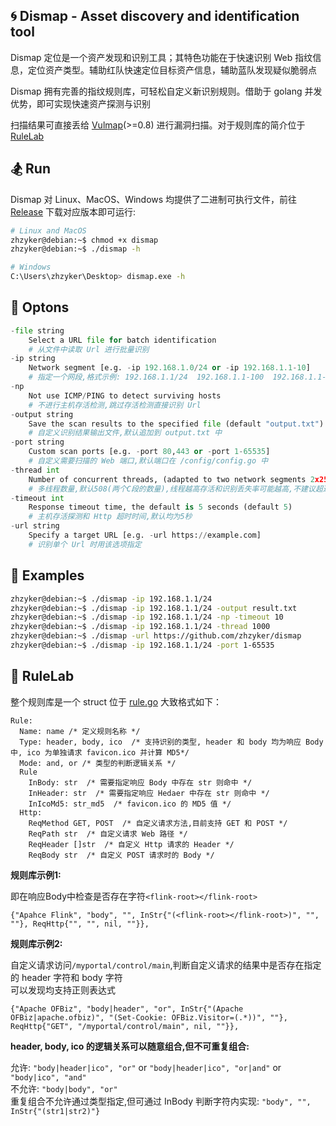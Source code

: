 ## 🌀 Dismap - Asset discovery and identification tool
Dismap 定位是一个资产发现和识别工具；其特色功能在于快速识别 Web 指纹信息，定位资产类型。辅助红队快速定位目标资产信息，辅助蓝队发现疑似脆弱点  

Dismap 拥有完善的指纹规则库，可轻松自定义新识别规则。借助于 golang 并发优势，即可实现快速资产探测与识别  

扫描结果可直接丢给 [Vulmap](https://github.com/zhzyker/vulmap)(>=0.8) 进行漏洞扫描。对于规则库的简介位于 [RuleLab](https://github.com/zhzyker/dismap#-rulelab)

## 🏂 Run
Dismap 对 Linux、MacOS、Windows 均提供了二进制可执行文件，前往 [Release](https://github.com/zhzyker/dismap/releases) 下载对应版本即可运行:
```Bash
# Linux and MacOS
zhzyker@debian:~$ chmod +x dismap
zhzyker@debian:~$ ./dismap -h

# Windows
C:\Users\zhzyker\Desktop> dismap.exe -h
```

## 🎡 Optons
```Python
-file string
    Select a URL file for batch identification
    # 从文件中读取 Url 进行批量识别
-ip string
    Network segment [e.g. -ip 192.168.1.0/24 or -ip 192.168.1.1-10]
    # 指定一个网段,格式示例: 192.168.1.1/24  192.168.1.1-100  192.168.1.1-192.168.1.254
-np
    Not use ICMP/PING to detect surviving hosts
    # 不进行主机存活检测,跳过存活检测直接识别 Url
-output string
    Save the scan results to the specified file (default "output.txt")
    # 自定义识别结果输出文件,默认追加到 output.txt 中
-port string
    Custom scan ports [e.g. -port 80,443 or -port 1-65535]
    # 自定义需要扫描的 Web 端口,默认端口在 /config/config.go 中
-thread int
    Number of concurrent threads, (adapted to two network segments 2x254) (default 508)
    # 多线程数量,默认508(两个C段的数量),线程越高存活和识别丢失率可能越高,不建议超过2000
-timeout int
    Response timeout time, the default is 5 seconds (default 5)
    # 主机存活探测和 Http 超时时间,默认均为5秒
-url string
    Specify a target URL [e.g. -url https://example.com]
    # 识别单个 Url 时用该选项指定
```

## 🎨 Examples
```Bash
zhzyker@debian:~$ ./dismap -ip 192.168.1.1/24
zhzyker@debian:~$ ./dismap -ip 192.168.1.1/24 -output result.txt
zhzyker@debian:~$ ./dismap -ip 192.168.1.1/24 -np -timeout 10
zhzyker@debian:~$ ./dismap -ip 192.168.1.1/24 -thread 1000
zhzyker@debian:~$ ./dismap -url https://github.com/zhzyker/dismap
zhzyker@debian:~$ ./dismap -ip 192.168.1.1/24 -port 1-65535
```

## 🌈 RuleLab
整个规则库是一个 struct 位于 [rule.go](https://github.com/zhzyker/dismap/blob/main/config/rule.go)
大致格式如下：
```Golang
Rule:
  Name: name /* 定义规则名称 */
  Type: header, body, ico  /* 支持识别的类型, header 和 body 均为响应 Body 中, ico 为单独请求 favicon.ico 并计算 MD5*/
  Mode: and, or /* 类型的判断逻辑关系 */
  Rule
    InBody: str  /* 需要指定响应 Body 中存在 str 则命中 */
    InHeader: str  /* 需要指定响应 Hedaer 中存在 str 则命中 */
    InIcoMd5: str_md5  /* favicon.ico 的 MD5 值 */
  Http:
    ReqMethod GET, POST  /* 自定义请求方法,目前支持 GET 和 POST */
    ReqPath str  /* 自定义请求 Web 路径 */
    ReqHeader []str  /* 自定义 Http 请求的 Header */
    ReqBody str  /* 自定义 POST 请求时的 Body */
```
**规则库示例1:**  

即在响应Body中检查是否存在字符`<flink-root></flink-root>`
```Golang
{"Apahce Flink", "body", "", InStr{"(<flink-root></flink-root>)", "", ""}, ReqHttp{"", "", nil, ""}},
```  

**规则库示例2:**  

自定义请求访问`/myportal/control/main`,判断自定义请求的结果中是否存在指定的 header 字符和 body 字符  
可以发现均支持正则表达式  
```Golang
{"Apache OFBiz", "body|header", "or", InStr{"(Apache OFBiz|apache.ofbiz)", "(Set-Cookie: OFBiz.Visitor=(.*))", ""}, ReqHttp{"GET", "/myportal/control/main", nil, ""}},
```

**header, body, ico 的逻辑关系可以随意组合,但不可重复组合:**  

允许: `"body|header|ico", "or"` or `"body|header|ico", "or|and"` or `"body|ico", "and"`   
不允许: `"body|body", "or"`  
重复组合不允许通过类型指定,但可通过 InBody 判断字符内实现: `"body", "", InStr{"(str1|str2)"}`  
